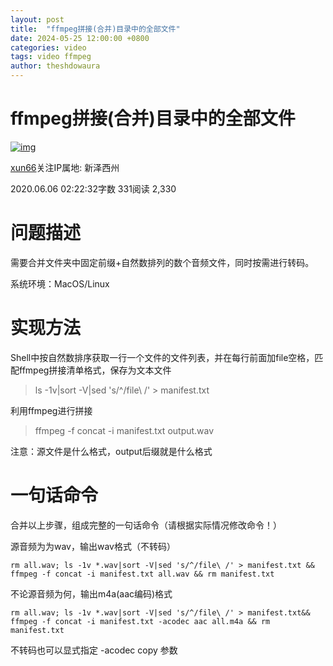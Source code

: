 ```yaml
---
layout: post
title:  "ffmpeg拼接(合并)目录中的全部文件"
date: 2024-05-25 12:00:00 +0800
categories: video
tags: video ffmpeg
author: theshdowaura
---
```

# ffmpeg拼接(合并)目录中的全部文件

[![img](https://upload.jianshu.io/users/upload_avatars/8976717/920b740a-4dfd-43e6-833d-517da5342cd7.jpeg?imageMogr2/auto-orient/strip|imageView2/1/w/96/h/96/format/webp)](https://www.jianshu.com/u/d6b1bc004521)

[xun66](https://www.jianshu.com/u/d6b1bc004521)关注IP属地: 新泽西州

2020.06.06 02:22:32字数 331阅读 2,330

# **问题描述**

需要合并文件夹中固定前缀+自然数排列的数个音频文件，同时按需进行转码。

系统环境：MacOS/Linux

# 实现方法

Shell中按自然数排序获取一行一个文件的文件列表，并在每行前面加file空格，匹配ffmpeg拼接清单格式，保存为文本文件

> ls -1v|sort -V|sed 's/^/file\ /' > manifest.txt

利用ffmpeg进行拼接

> ffmpeg -f concat -i manifest.txt output.wav

注意：源文件是什么格式，output后缀就是什么格式

# 一句话命令

合并以上步骤，组成完整的一句话命令（请根据实际情况修改命令！）

源音频为为wav，输出wav格式（不转码）

```
rm all.wav; ls -1v *.wav|sort -V|sed 's/^/file\ /' > manifest.txt && ffmpeg -f concat -i manifest.txt all.wav && rm manifest.txt
```

不论源音频为何，输出m4a(aac编码)格式

```
rm all.wav; ls -1v *.wav|sort -V|sed 's/^/file\ /' > manifest.txt&& ffmpeg -f concat -i manifest.txt -acodec aac all.m4a && rm manifest.txt
```

不转码也可以显式指定 -acodec copy 参数